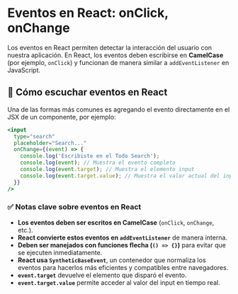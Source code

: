 # Eventos en React: onClick, onChange

Los eventos en React permiten detectar la interacción del usuario con nuestra aplicación. En React, los eventos deben escribirse en **CamelCase** (por ejemplo, `onClick`) y funcionan de manera similar a `addEventListener` en JavaScript.

## 🔹 Cómo escuchar eventos en React

Una de las formas más comunes es agregando el evento directamente en el JSX de un componente, por ejemplo:

```jsx
<input 
  type="search" 
  placeholder="Search..."
  onChange={(event) => {
    console.log('Escribiste en el Todo Search');
    console.log(event); // Muestra el evento completo
    console.log(event.target); // Muestra el elemento input
    console.log(event.target.value); // Muestra el valor actual del input
  }} 
/>
```

### ✅ Notas clave sobre eventos en React

- **Los eventos deben ser escritos en CamelCase** (`onClick`, `onChange`, etc.).
- **React convierte estos eventos en `addEventListener`** de manera interna.
- **Deben ser manejados con funciones flecha (`() => {}`)** para evitar que se ejecuten inmediatamente.
- **React usa `SyntheticBaseEvent`**, un contenedor que normaliza los eventos para hacerlos más eficientes y compatibles entre navegadores.
- **`event.target`** devuelve el elemento que disparó el evento.
- **`event.target.value`** permite acceder al valor del input en tiempo real.
